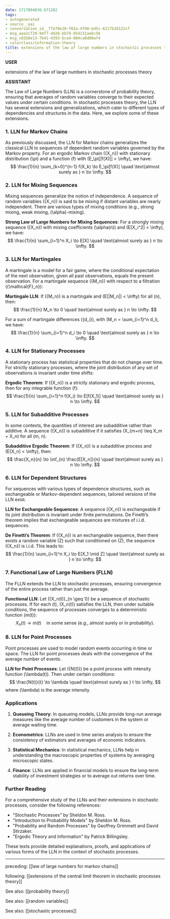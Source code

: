 ```yaml
---
date: 1717804036.671282
tags:
- autogenerated
- source__oai
- conversation_id__77e70e10-f02a-4f98-bd5c-6217b10122cf
- msg_aaa2cf20-94f7-4d26-bb79-954231aebc56
- msg_c82b8e13-7b41-4393-bca4-084ca0d09af4
- colorclass/information-theory
title: extensions of the law of large numbers in stochastic processes theory
---
```


**USER**

extensions of the law of large numbers in stochastic processes theory


**ASSISTANT**

The Law of Large Numbers (LLN) is a cornerstone of probability theory, ensuring that averages of random variables converge to their expected values under certain conditions. In stochastic processes theory, the LLN has several extensions and generalizations, which cater to different types of dependencies and structures in the data. Here, we explore some of these extensions.

### 1. **LLN for Markov Chains**

As previously discussed, the LLN for Markov chains generalizes the classical LLN to sequences of dependent random variables governed by the Markov property. For an ergodic Markov chain \(\{X_n\}\) with stationary distribution \(\pi\) and a function \(f\) with \(E_\pi[|f(X)|] < \infty\), we have:
$$ \frac{1}{n} \sum_{k=0}^{n-1} f(X_k) \to E_\pi[f(X)] \quad \text{almost surely as } n \to \infty. $$

### 2. **LLN for Mixing Sequences**

Mixing sequences generalize the notion of independence. A sequence of random variables \(\{X_n\}\) is said to be mixing if distant variables are nearly independent. There are various types of mixing conditions (e.g., strong mixing, weak mixing, \(\alpha\)-mixing).

**Strong Law of Large Numbers for Mixing Sequences**:
For a strongly mixing sequence \(\{X_n\}\) with mixing coefficients \(\alpha(n)\) and \(E[X_i^2] < \infty\), we have:
$$ \frac{1}{n} \sum_{i=1}^n X_i \to E[X] \quad \text{almost surely as } n \to \infty. $$

### 3. **LLN for Martingales**

A martingale is a model for a fair game, where the conditional expectation of the next observation, given all past observations, equals the present observation. For a martingale sequence \(\{M_n\}\) with respect to a filtration \(\{\mathcal{F}_n\}\):

**Martingale LLN**:
If \(\{M_n\}\) is a martingale and \(E[|M_n|] < \infty\) for all \(n\), then:
$$ \frac{1}{n} M_n \to 0 \quad \text{almost surely as } n \to \infty. $$

For a sum of martingale differences \(\{d_i\}\), with \(M_n = \sum_{i=1}^n d_i\), we have:
$$ \frac{1}{n} \sum_{i=1}^n d_i \to 0 \quad \text{almost surely as } n \to \infty. $$

### 4. **LLN for Stationary Processes**

A stationary process has statistical properties that do not change over time. For strictly stationary processes, where the joint distribution of any set of observations is invariant under time shifts:

**Ergodic Theorem**:
If \(\{X_n\}\) is a strictly stationary and ergodic process, then for any integrable function \(f\):
$$ \frac{1}{n} \sum_{i=1}^n f(X_i) \to E[f(X_1)] \quad \text{almost surely as } n \to \infty. $$

### 5. **LLN for Subadditive Processes**

In some contexts, the quantities of interest are subadditive rather than additive. A sequence \(\{X_n\}\) is subadditive if it satisfies \(X_{m+n} \leq X_m + X_n\) for all \(m, n\).

**Subadditive Ergodic Theorem**:
If \(\{X_n\}\) is a subadditive process and \(E[X_n] < \infty\), then:
$$ \frac{X_n}{n} \to \inf_{n} \frac{E[X_n]}{n} \quad \text{almost surely as } n \to \infty. $$

### 6. **LLN for Dependent Structures**

For sequences with various types of dependence structures, such as exchangeable or Markov-dependent sequences, tailored versions of the LLN exist.

**LLN for Exchangeable Sequences**:
A sequence \(\{X_n\}\) is exchangeable if its joint distribution is invariant under finite permutations. De Finetti’s theorem implies that exchangeable sequences are mixtures of i.i.d. sequences.

**De Finetti’s Theorem**:
If \(\{X_n\}\) is an exchangeable sequence, then there exists a random variable \(Z\) such that conditioned on \(Z\), the sequence \(\{X_n\}\) is i.i.d. This leads to:
$$ \frac{1}{n} \sum_{i=1}^n X_i \to E[X_1 \mid Z] \quad \text{almost surely as } n \to \infty. $$

### 7. **Functional Law of Large Numbers (FLLN)**

The FLLN extends the LLN to stochastic processes, ensuring convergence of the entire process rather than just the average.

**Functional LLN**:
Let \(\{X_n(t)\}_{n \geq 1}\) be a sequence of stochastic processes. If for each \(t\), \(X_n(t)\) satisfies the LLN, then under suitable conditions, the sequence of processes converges to a deterministic function \(m(t)\):
$$ X_n(t) \to m(t) \quad \text{in some sense (e.g., almost surely or in probability)}. $$

### 8. **LLN for Point Processes**

Point processes are used to model random events occurring in time or space. The LLN for point processes deals with the convergence of the average number of events.

**LLN for Point Processes**:
Let \(\{N(t)\}\) be a point process with intensity function \(\lambda(t)\). Then under certain conditions:
$$ \frac{N(t)}{t} \to \lambda \quad \text{almost surely as } t \to \infty, $$
where \(\lambda\) is the average intensity.

### Applications

1. **Queueing Theory**:
   In queueing models, LLNs provide long-run average measures like the average number of customers in the system or average waiting time.

2. **Econometrics**:
   LLNs are used in time series analysis to ensure the consistency of estimators and averages of economic indicators.

3. **Statistical Mechanics**:
   In statistical mechanics, LLNs help in understanding the macroscopic properties of systems by averaging microscopic states.

4. **Finance**:
   LLNs are applied in financial models to ensure the long-term stability of investment strategies or to average out returns over time.

### Further Reading

For a comprehensive study of the LLNs and their extensions in stochastic processes, consider the following references:

- "Stochastic Processes" by Sheldon M. Ross.
- "Introduction to Probability Models" by Sheldon M. Ross.
- "Probability and Random Processes" by Geoffrey Grimmett and David Stirzaker.
- "Ergodic Theory and Information" by Patrick Billingsley.

These texts provide detailed explanations, proofs, and applications of various forms of the LLN in the context of stochastic processes.


---

preceding: [[law of large numbers for markov chains]]  


following: [[extensions of the central limit theorem in stochastic processes theory]]

See also: [[probability theory]]


See also: [[random variables]]


See also: [[stochastic processes]]